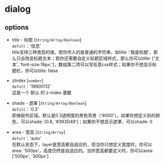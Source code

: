 # dialog

## options

* title - 标题 [`String/Array/Boolean`]  
`defult`：'信息'  
title支持三种类型的值，若你传入的是普通的字符串，如title :'我是标题'，那么只会改变标题文本；若你还需要自定义标题区域样式，那么你可以title: ['文本', 'font-size:18px;']，数组第二项可以写任意css样式；如果你不想显示标题栏，你可以title: false

* zIndex [`number`]  
  `defult`：'19900112'  
  这是一个 默认 的 z-index 基数

* shade - 遮罩 [`String/Array/Boolean`]  
`defult`：'0.3'  
即弹层外区域。默认是0.3透明度的黑色背景（'#000'）。如果你想定义别的颜色，可以shade: [0.8, '#393D49']；如果你不想显示遮罩，可以shade: 0

* area - 宽高 [`String/Array`]  
`defult`：'auto'  
在默认状态下，layer是宽高都自适应的，但当你只想定义宽度时，你可以area: '500px'，高度仍然是自适应的。当你宽高都要定义时，你可以area: ['500px', '300px']
